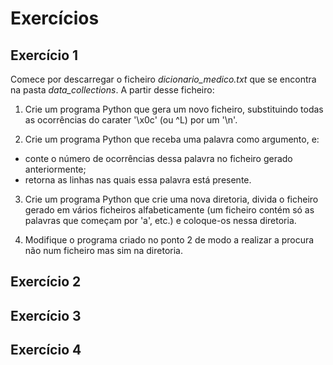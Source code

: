 # Exercícios


## Exercício 1

Comece por descarregar o ficheiro *dicionario_medico.txt* que se encontra na pasta *data_collections*.
A partir desse ficheiro:

1. Crie um programa Python que gera um novo ficheiro, substituindo todas as ocorrências do carater '\x0c' (ou ^L) por um '\n'.

2. Crie um programa Python que receba uma palavra como argumento, e: 
  - conte o número de ocorrências dessa palavra no ficheiro gerado anteriormente;
  - retorna as linhas nas quais essa palavra está presente.

3. Crie um programa Python que crie uma nova diretoria, divida o ficheiro gerado em vários ficheiros alfabeticamente (um ficheiro contém só as palavras que começam por 'a', etc.) e coloque-os nessa diretoria.

4. Modifique o programa criado no ponto 2 de modo a realizar a procura não num ficheiro mas sim na diretoria.


## Exercício 2

## Exercício 3

## Exercício 4

